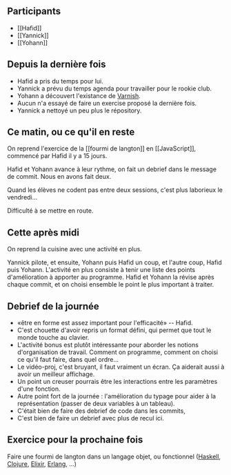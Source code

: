 ## Participants

- [[Hafid]]
- [[Yannick]]
- [[Yohann]]


## Depuis la dernière fois

- Hafid a pris du temps pour lui.
- Yannick a prévu du temps agenda pour travailler pour le rookie club.
- Yohann a découvert l'existance de
  [Varnish](https://fr.wikipedia.org/wiki/Varnish).
- Aucun n'a essayé de faire un exercise proposé la dernière fois.
- Yannick a nettoyé un peu plus le répository.


## Ce matin, ou ce qu'il en reste

On reprend l'exercice de la [[fourmi de langton]] en [[JavaScript]], commencé
par Hafid il y a 15 jours.

Hafid et Yohann avance à leur rythme, on fait un debrief dans le message de
commit. Nous en avons fait deux.


Quand les élèves ne codent pas entre deux sessions, c'est plus laborieux le
vendredi...

Difficulté à se mettre en route.


## Cette après midi

On reprend la cuisine avec une activité en plus.

Yannick pilote, et ensuite, Yohann puis Hafid un coup, et l'autre coup, Hafid
puis Yohann.  L'activité en plus consiste à tenir une liste des points
d'amélioration à apporter au programme. Hafid et Yohann la révise après chaque
commit, et on choisi ensemble le point le plus important à traiter.


## Debrief de la journée

- «être en forme est assez important pour l'efficacité» -- Hafid.
- C'est chouette d'avoir repris un format défini, qui permet que tout le monde
  touche au clavier.
- L'activité bonus est plutôt intéressante pour aborder les notions
  d'organisation de travail. Comment on programme, comment on choisi ce qu'il
  faut faire, dans quel ordre...
- Le vidéo-proj, c'est bruyant, il faut vraiment un écran. Ça aiderait aussi à
  avoir un meilleur affichage.
- Un point un creuser pourrais être les interactions entre les paramètres d'une
  fonction.
- Autre point fort de la journée : l'amélioration du typage pour aider à la
  représentation (passer de deux variables à un tableau).
- C'était bien de faire des debrief de code dans les commits,
- C'est bien de faire un debrief avec plus de recul ici.


## Exercice pour la prochaine fois

Faire une fourmi de langton dans un langage objet, ou fonctionnel
([Haskell](https://www.haskell.org/), [Clojure](http://clojure.org/),
[Elixir](http://elixir-lang.org/), [Erlang](http://www.erlang.org/), ...)
